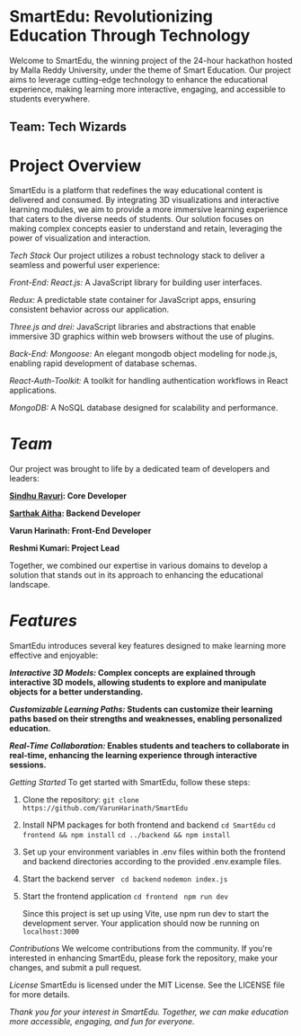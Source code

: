 # SmartEdu: Revolutionizing Education Through Technology

Welcome to SmartEdu, the winning project of the 24-hour hackathon hosted by Malla Reddy University, under the theme of Smart Education. Our project aims to leverage cutting-edge technology to enhance the educational experience, making learning more interactive, engaging, and accessible to students everywhere.

## Team: Tech Wizards

# Project Overview
SmartEdu is a platform that redefines the way educational content is delivered and consumed. By integrating 3D visualizations and interactive learning modules, we aim to provide a more immersive learning experience that caters to the diverse needs of students. Our solution focuses on making complex concepts easier to understand and retain, leveraging the power of visualization and interaction.

*Tech Stack*
Our project utilizes a robust technology stack to deliver a seamless and powerful user experience:

*Front-End:*
_React.js:_ A JavaScript library for building user interfaces.

_Redux:_ A predictable state container for JavaScript apps, ensuring consistent behavior across our application.

_Three.js and drei:_ JavaScript libraries and abstractions that enable immersive 3D graphics within web browsers without the use of plugins.

*Back-End:*
_Mongoose:_ An elegant mongodb object modeling for node.js, enabling rapid development of database schemas.

_React-Auth-Toolkit:_ A toolkit for handling authentication workflows in React applications.

_MongoDB:_ A NoSQL database designed for scalability and performance.

# *Team*
Our project was brought to life by a dedicated team of developers and leaders:

**[Sindhu Ravuri](https://github.com/sindhuravuri666): Core Developer**

**[Sarthak Aitha](https://github.com/wreckster1507): Backend Developer**

**Varun Harinath: Front-End Developer**

**Reshmi Kumari: Project Lead**

Together, we combined our expertise in various domains to develop a solution that stands out in its approach to enhancing the educational landscape.

# *Features*
SmartEdu introduces several key features designed to make learning more effective and enjoyable:

**_Interactive 3D Models:_ Complex concepts are explained through interactive 3D models, allowing students to explore and manipulate objects for a better understanding.**

**_Customizable Learning Paths:_ Students can customize their learning paths based on their strengths and weaknesses, enabling personalized education.**

**_Real-Time Collaboration:_ Enables students and teachers to collaborate in real-time, enhancing the learning experience through interactive sessions.**


*Getting Started*
To get started with SmartEdu, follow these steps:
1. Clone the repository:
       `git clone https://github.com/VarunHarinath/SmartEdu`
   
3. Install NPM packages for both frontend and backend
          `cd SmartEdu`
            `cd frontend && npm install`
            `cd ../backend && npm install`
  
5. Set up your environment variables in .env files within both the frontend and backend directories according to the provided .env.example files.
   
6. Start the backend server
    ` cd backend`
     `nodemon index.js`
   
7. Start the frontend application
     `cd frontend`
    ` npm run dev`

      Since this project is set up using Vite, use npm run dev to start the development server.
               Your application should now be running on `localhost:3000`
   
*Contributions*
We welcome contributions from the community. If you're interested in enhancing SmartEdu, please fork the repository, make your changes, and submit a pull request.

*License*
SmartEdu is licensed under the MIT License. See the LICENSE file for more details.

_Thank you for your interest in SmartEdu. Together, we can make education more accessible, engaging, and fun for everyone._





